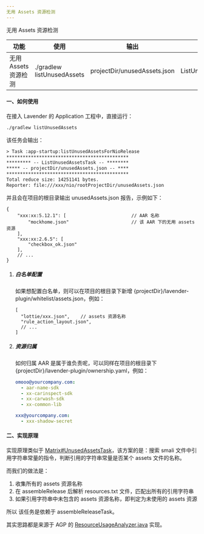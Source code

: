 ```yaml
---
无用 Assets 资源检测
---
```


无用 Assets 资源检测

| 功能                 | 使用                       | 输出                         | 主要实现类           |
| -------------------- | -------------------------- | ---------------------------- | -------------------- |
| 无用 Assets 资源检测 | ./gradlew listUnusedAssets | projectDir/unusedAssets.json | ListUnusedAssetsTask |

#### 一、如何使用

在接入 Lavender 的 Application 工程中，直接运行：

```tex
./gradlew listUnusedAssets
```

该任务会输出：

```tex
> Task :app-startup:listUnusedAssetsForNioRelease
*********************************************
********* -- ListUnusedAssetsTask -- ********
***** -- projectDir/unusedAssets.json -- ****
*********************************************
Total reduce size: 14251141 bytes.
Reporter: file:///xxx/nio/rootProjectDir/unusedAssets.json
```

并且会在项目的根目录输出 unusedAssets.json 报告，示例如下：

```
{
    "xxx:xx:5.12.1": [                        // AAR 名称
        "mockhome.json"                       // 该 AAR 下的无用 assets 资源
    ],
    "xxx:xx:2.6.5": [
        "checkbox_ok.json"
    ],
    // ...
}
```

1. ##### 白名单配置

   如果想配置白名单，则可以在项目的根目录下新增 {projectDir}/lavender-plugin/whitelist/assets.json，例如：

   ```
   [
     "lottie/xxx.json",    // assets 资源名称
     "rule_action_layout.json",
     // ...
   ]
   ```

1. ##### 资源归属

   如何归属 AAR 是属于谁负责呢，可以同样在项目的根目录下 {projectDir}/lavender-plugin/ownership.yaml，例如：

   ```YAML
   omooo@yourcompany.com:
     - aar-name-sdk
     - xx-carinspect-sdk
     - xx-carwash-sdk
     - xx-common-lib
   
   xxx@yourcompany.com:
     - xxx-shadow-secret
   ```

#### 二、实现原理

实现原理类似于 [Matrix#UnusedAssetsTask](https://github.com/Tencent/matrix/blob/master/matrix/matrix-android/matrix-apk-canary/src/main/java/com/tencent/matrix/apk/model/task/UnusedAssetsTask.java)，该方案的是：搜索 smali 文件中引用字符串常量的指令，判断引用的字符串常量是否某个 assets 文件的名称。

而我们的做法是：

1. 收集所有的 assets 资源名称
2. 在 assembleRelease 后解析 resources.txt 文件，匹配出所有的引用字符串
3. 如果引用字符串中未包含的 assets 资源名称，即判定为未使用的 assets 资源

所以 该任务是依赖于 assembleReleaseTask。

其实思路都是来源于 AGP 的 [ResourceUsageAnalyzer.java](https://android.googlesource.com/platform/tools/base/+/studio-master-dev/build-system/gradle-core/src/main/java/com/android/build/gradle/tasks/ResourceUsageAnalyzer.java) 实现。